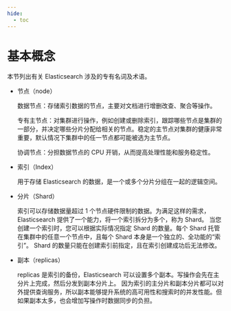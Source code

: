 ```yaml
---
hide:
  - toc
---
```


# 基本概念

本节列出有关 Elasticsearch 涉及的专有名词及术语。

- 节点（node）

    数据节点：存储索引数据的节点，主要对文档进行增删改查、聚合等操作。

    专有主节点：对集群进行操作，例如创建或删除索引，跟踪哪些节点是集群的一部分，并决定哪些分片分配给相关的节点。稳定的主节点对集群的健康非常重要，默认情况下集群中的任一节点都可能被选为主节点。

    协调节点：分担数据节点的 CPU 开销，从而提高处理性能和服务稳定性。

- 索引（Index）

    用于存储 Elasticsearch 的数据，是一个或多个分片分组在一起的逻辑空间。

- 分片（Shard）

    索引可以存储数据量超过 1 个节点硬件限制的数据。为满足这样的需求，Elasticsearch 提供了一个能力，将一个索引拆分为多个，称为 Shard。
    当您创建一个索引时，您可以根据实际情况指定 Shard 的数量。每个 Shard 托管在集群中的任意一个节点中，且每个 Shard 本身是一个独立的、全功能的“索引”。
    Shard 的数量只能在创建索引前指定，且在索引创建成功后无法修改。

- 副本（replicas）

    replicas 是索引的备份，Elasticsearch 可以设置多个副本。写操作会先在主分片上完成，然后分发到副本分片上。
    因为索引的主分片和副本分片都可以对外提供查询服务，所以副本能够提升系统的高可用性和搜索时的并发性能。但如果副本太多，也会增加写操作时数据同步的负担。
